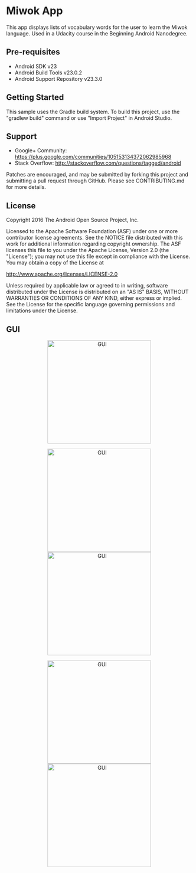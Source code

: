 Miwok App
===================================

This app displays lists of vocabulary words for the user to learn the Miwok language.
Used in a Udacity course in the Beginning Android Nanodegree.

Pre-requisites
--------------

- Android SDK v23
- Android Build Tools v23.0.2
- Android Support Repository v23.3.0

Getting Started
---------------

This sample uses the Gradle build system. To build this project, use the
"gradlew build" command or use "Import Project" in Android Studio.

Support
-------

- Google+ Community: https://plus.google.com/communities/105153134372062985968
- Stack Overflow: http://stackoverflow.com/questions/tagged/android

Patches are encouraged, and may be submitted by forking this project and
submitting a pull request through GitHub. Please see CONTRIBUTING.md for more details.

License
-------

Copyright 2016 The Android Open Source Project, Inc.

Licensed to the Apache Software Foundation (ASF) under one or more contributor
license agreements.  See the NOTICE file distributed with this work for
additional information regarding copyright ownership.  The ASF licenses this
file to you under the Apache License, Version 2.0 (the "License"); you may not
use this file except in compliance with the License.  You may obtain a copy of
the License at

http://www.apache.org/licenses/LICENSE-2.0

Unless required by applicable law or agreed to in writing, software
distributed under the License is distributed on an "AS IS" BASIS, WITHOUT
WARRANTIES OR CONDITIONS OF ANY KIND, either express or implied.  See the
License for the specific language governing permissions and limitations under
the License.

GUI
-------

<p align="center">
  <img src="https://user-images.githubusercontent.com/63277851/88402917-10607200-cdcc-11ea-90f8-edf3baa8eae7.jpg" width="280" title="GUI">
</p>
<p align="center">
  <img src="https://user-images.githubusercontent.com/63277851/88402916-0fc7db80-cdcc-11ea-94bc-c62966b19e73.jpg" width="280" title="GUI">
  <img src="https://user-images.githubusercontent.com/63277851/88402914-0f2f4500-cdcc-11ea-98da-b084e5e38ada.jpg" width="280" title="GUI">
</p>
<p align="center">
   <img src="https://user-images.githubusercontent.com/63277851/88402912-0f2f4500-cdcc-11ea-9500-de68aa05c150.jpg" width="280" title="GUI">
   <img src="https://user-images.githubusercontent.com/63277851/88402909-0dfe1800-cdcc-11ea-86d6-9fa6d76d3468.jpg" width="280" title="GUI">
</p>
